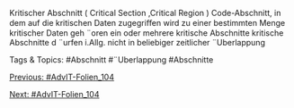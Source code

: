 Kritischer Abschnitt ( Critical Section ,Critical Region )
Code-Abschnitt, in dem auf die kritischen Daten zugegriﬀen wird
zu einer bestimmten Menge kritischer Daten geh ¨oren ein oder mehrere
kritische Abschnitte
kritische Abschnitte d ¨urfen i.Allg. nicht in beliebiger zeitlicher ¨Uberlappung

   Tags & Topics:
   #Abschnitt
   #¨Uberlappung
   #Abschnitte

[Previous: #AdvIT-Folien_104](AdvIT-Folien_104.md)

[Next: #AdvIT-Folien_104](AdvIT-Folien_104.md)